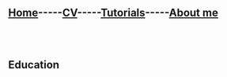 ## [Home](README.md)-----[CV](cv.md)-----[Tutorials](Tutorials.md)-----[About me](Aboutme.md)
<br/>
<br/>
<h2>Education</h2>
